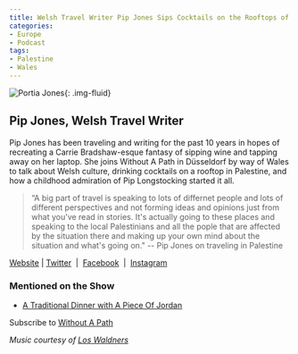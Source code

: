 ```yaml
---
title: Welsh Travel Writer Pip Jones Sips Cocktails on the Rooftops of Palestine
categories:
- Europe
- Podcast
tags:
- Palestine
- Wales
---
```


![Portia Jones](https://withoutapath.com/wp-content/uploads/2018/07/Portia-Jones.jpg){: .img-fluid}

## Pip Jones, Welsh Travel Writer

Pip Jones has been traveling and writing for the past 10 years in hopes of recreating a Carrie Bradshaw-esque fantasy of sipping wine and tapping away on her laptop. She joins Without A Path in Düsseldorf by way of Wales to talk about Welsh culture, drinking cocktails on a rooftop in Palestine, and how a childhood admiration of Pip Longstocking started it all.

<blockquote>“A big part of travel is speaking to lots of differnet people and lots of different perspectives and not forming ideas and opinions just from what you've read in stories. It's actually going to these places and speaking to the local Palestinians and all the pople that are affected by the situation there and making up your own mind about the situation and what's going on." -- Pip Jones on traveling in Palestine</blockquote>

[Website](https://pipandthecity.com/) | [Twitter](https://twitter.com/pip_says)  |  [Facebook](https://www.facebook.com/pipandthecity/)  |  [Instagram](https://www.instagram.com/pipsays/)

### Mentioned on the Show

 	
  * [A Traditional Dinner with A Piece Of Jordan](https://withoutapath.com/jordanian-food-a-piece-of-jordan/)

Subscribe to [Without A Path](https://itunes.apple.com/us/podcast/without-a-path/id1037475413?l=es&mt=2)

_Music courtesy of [Los Waldners](https://www.facebook.com/los.waldners)_

